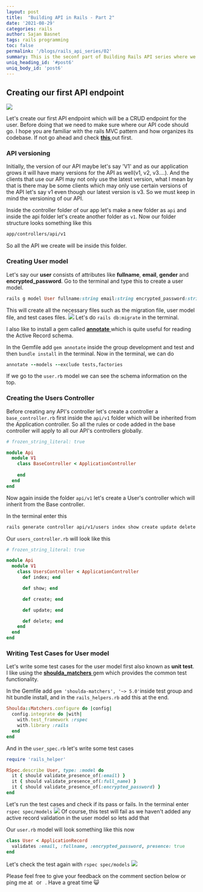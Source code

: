```yaml
---
layout: post
title:  "Building API in Rails - Part 2"
date: '2021-08-29'
categories: rails
author: Sajan Basnet
tags: rails programming
toc: false
permalink: '/blogs/rails_api_series/02'
summary: This is the seconf part of Building Rails API series where we will build our first api endpoints while following some TDD.
uniq_heading_id: '#post6'
uniq_body_id: 'post6'
---
```


## Creating our first API endpoint 

<img class= "img-fluid img-thumbnail img-space" src="{{site.baseurl}}/assets/img/programmer.jpg"> 

Let's create our first API endpoint which will be a CRUD endpoint for the user. Before doing that we need to make sure where our API code should go. I hope you are familiar with the rails MVC pattern and how organizes its codebase. If not go ahead and check <a href="https://hackernoon.com/understanding-your-rails-application-structure-r8w32xj" target="_blank">**this** </a> out first. 

### API versioning

Initially, the version of our API maybe let's say 'V1' and as our application grows it will have many versions for the API as well(v1, v2, v3....). And the clients that use our API may not only use the latest version, what I mean by that is there may be some clients which may only use certain versions of the API let's say v1 even though our latest version is v3. So we must keep in mind the versioning of our API.

Inside the controller folder of our app let's make a new folder as `api` and inside the api folder let's create another folder as `v1`. Now our folder structure looks something like this 

```bash
app/controllers/api/v1
```

So all the API we create will be inside this folder.

### Creating User model

Let's say our **user** consists of attributes like **fullname**, **email**, **gender** and **encrypted_password**. Go to the terminal and type this to create a user model.

```ruby
rails g model User fullname:string email:string encrypted_password:string gender:integer
```

This will create all the necessary files such as the migration file, user model file, and test cases files.
<img class= "img-fluid img-thumbnail img-space" src="{{site.baseurl}}/assets/img/migration.png"> 
Let's do `rails db:migrate` in the terminal. 

I also like to install a gem called <a href="https://github.com/ctran/annotate_models" target="_blank">**annotate** </a> which is quite useful for reading the Active Record schema.

In the Gemfile add `gem annotate` inside the group development and test and then `bundle install` in the terminal. Now in the terminal, we can do 

```ruby
annotate --models --exclude tests,factories
```

If we go to the `user.rb` model we can see the schema information on the top.

### Creating the Users Controller

Before creating any API's controller let's create a controller a `base_controller.rb` first inside the `api/v1` folder which will be inherited from the Application controller. So all the rules or code added in the base controller will apply to all our API's controllers globally.

```ruby
# frozen_string_literal: true

module Api
  module V1
    class BaseController < ApplicationController
      
    end
  end
end
```

Now again inside the folder `api/v1` let's create a User's controller which will inherit from the Base controller.

In the terminal enter this 

```bash
rails generate controller api/v1/users index show create update delete
```

Our `users_controller.rb` will look like this

```ruby
# frozen_string_literal: true

module Api
  module V1
    class UsersController < ApplicationController
      def index; end

      def show; end

      def create; end

      def update; end

      def delete; end
    end
  end
end
```

### Writing Test Cases for User model

Let's write some test cases for the user model first also known as **unit test**. I like using the <a href="https://github.com/thoughtbot/shoulda-matchers" target="_blank">**shoulda_matchers** </a> gem which provides the common test functionality.

In the Gemfile add `gem 'shoulda-matchers', '~> 5.0'`inside test group and hit bundle install, and in the `rails_helpers.rb` add this at the end.

```ruby
Shoulda::Matchers.configure do |config|
  config.integrate do |with|
    with.test_framework :rspec
    with.library :rails
  end
end
```

And in the `user_spec.rb` let's write some test cases

```ruby
require 'rails_helper'

RSpec.describe User, type: :model do
  it { should validate_presence_of(:email) }
  it { should validate_presence_of(:full_name) }
  it { should validate_presence_of(:encrypted_password) }
end
```

Let's run the test cases and check if its pass or fails. In the terminal enter `rspec spec/models`
<img class= "img-fluid img-thumbnail img-space" src="{{site.baseurl}}/assets/img/fail.png">
Of course, this test will fail as we haven't added any active record validation in the user model so lets add that

Our `user.rb` model will look something like this now

```ruby
class User < ApplicationRecord
  validates :email, :fullname, :encrypted_password, presence: true
end
```

Let's check the test again with `rspec spec/models`
<img class= "img-fluid img-thumbnail img-space" src="{{site.baseurl}}/assets/img/pass.png">

Please feel free to give your feedback on the comment section below or ping me at <a aria-label="Send email" href="mailto:sajanbasnet75@gmail.com"><i class="icon fa fa-envelope" style="font-size:32px; margin: 0px 3px;"></i></a> or  <a aria-label="My LinkedIn" target="_blank" href="https://www.linkedin.com/in/sajan-basnet-b4b1b0148/"><i class="icon fa fa-linkedin-square" style="font-size:32px; margin: 0px 3px;" aria-hidden="true"></i></a>. Have a great time :smiley_cat: